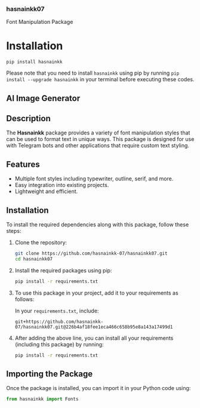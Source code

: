 ### hasnainkk07 
Font Manipulation Package

# Installation

```
pip install hasnainkk
```

Please note that you need to install `hasnainkk` using pip by running `pip install --upgrade hasnainkk` in your terminal before executing these codes.

## AI Image Generator

## Description
The **Hasnainkk** package provides a variety of font manipulation styles that can be used to format text in unique ways. This package is designed for use with Telegram bots and other applications that require custom text styling.

## Features
- Multiple font styles including typewriter, outline, serif, and more.
- Easy integration into existing projects.
- Lightweight and efficient.

## Installation

To install the required dependencies along with this package, follow these steps:

1. Clone the repository:

    ```bash
    git clone https://github.com/hasnainkk-07/hasnainkk07.git
    cd hasnainkk07
    ```

2. Install the required packages using pip:

    ```bash
    pip install -r requirements.txt
    ```

3. To use this package in your project, add it to your requirements as follows:

    In your `requirements.txt`, include:
    ```plaintext
    git+https://github.com/hasnainkk-07/hasnainkk07.git@226b4af18fee1eca466c658b95e8a143a17499d1
    ```

4. After adding the above line, you can install all your requirements (including this package) by running:

    ```bash
    pip install -r requirements.txt
    ```

## Importing the Package

Once the package is installed, you can import it in your Python code using:

```python
from hasnainkk import Fonts
